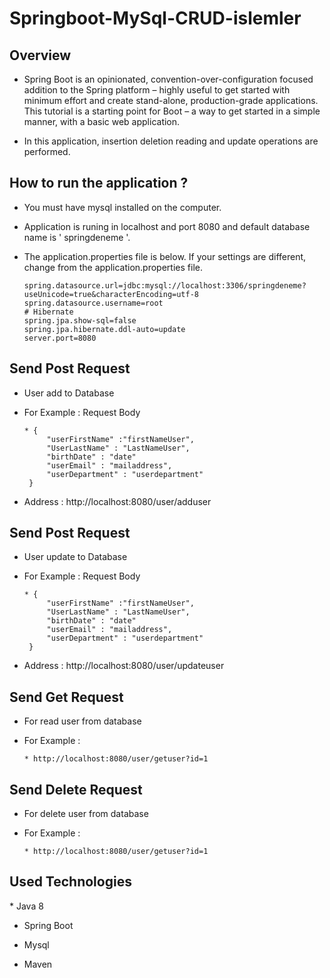 # Springboot-MySql-CRUD-islemler

<h2>Overview</h2>

 * Spring Boot is an opinionated, convention-over-configuration focused addition to the Spring platform – highly useful to get started with minimum effort and create stand-alone, production-grade applications. This tutorial is a starting point for Boot – a way to get started in a simple manner, with a basic web application.
 
 * In this application, insertion deletion reading and update operations are performed.
 
 <h2>How to run the application ?</h2>
 
 * You must have mysql installed on the computer.
 * Application is runing in localhost and port 8080 and default database name is ' springdeneme '.
 * The application.properties file is below. If your settings are different, change from the application.properties file.
 
       spring.datasource.url=jdbc:mysql://localhost:3306/springdeneme?useUnicode=true&characterEncoding=utf-8
       spring.datasource.username=root
       # Hibernate
       spring.jpa.show-sql=false
       spring.jpa.hibernate.ddl-auto=update
       server.port=8080
       
<h2>Send Post Request</h2>

* User add to Database

* For Example : Request Body

      * {
           "userFirstName" :"firstNameUser",
           "UserLastName" : "LastNameUser",
           "birthDate" : "date"
           "userEmail" : "mailaddress",
           "userDepartment" : "userdepartment"
       }
       
 * Address : http://localhost:8080/user/adduser
 
 <h2>Send Post Request</h2>

* User update to Database

* For Example : Request Body

      * {
           "userFirstName" :"firstNameUser",
           "UserLastName" : "LastNameUser",
           "birthDate" : "date"
           "userEmail" : "mailaddress",
           "userDepartment" : "userdepartment"
       }
       
 * Address : http://localhost:8080/user/updateuser
 
 <h2>Send Get Request</h2>

* For read user from database

* For Example :

      * http://localhost:8080/user/getuser?id=1
 
 <h2>Send Delete Request</h2>

* For delete user from database

* For Example : 

      * http://localhost:8080/user/getuser?id=1
  
<h2>Used Technologies</h2>
 * Java 8
 
 * Spring Boot
 
 * Mysql
 
 * Maven
 
 
